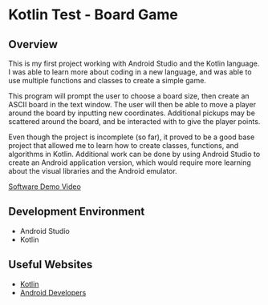 # Kotlin Test - Board Game
## Overview

This is my first project working with Android Studio and the Kotlin language. I was able to learn more about coding in a new language, and was able to use multiple functions and classes to create a simple game.

This program will prompt the user to choose a board size, then create an ASCII board in the text window. The user will then be able to move a player around the board by inputting new coordinates. Additional pickups may be scattered around the board, and be interacted with to give the player points.

Even though the project is incomplete (so far), it proved to be a good base project that allowed me to learn how to create classes, functions, and algorithms in Kotlin. Additional work can be done by using Android Studio to create an Android application version, which would require more learning about the visual libraries and the Android emulator.

[Software Demo Video](http://youtube.link.goes.here)

## Development Environment

- Android Studio
- Kotlin

## Useful Websites
* [Kotlin](https://kotlinlang.org/docs/)
* [Android Developers](https://developer.android.com/)